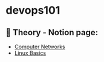 # devops101

## :brain: Theory - Notion page:
- [Computer Networks](https://www.notion.so/702dc7b8f49e4f638a77e529a9836abf)
- [Linux Basics](https://www.notion.so/LINUX-0a46216fae864b8d8faa984535bc725a)
